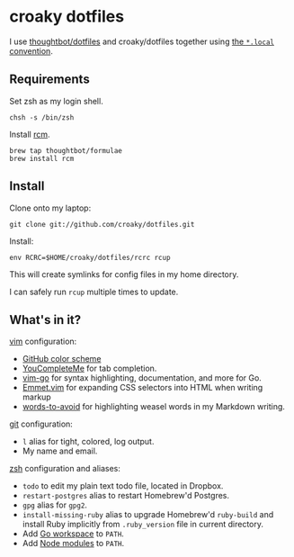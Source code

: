 croaky dotfiles
===============

I use [thoughtbot/dotfiles](https://github.com/thoughtbot/dotfiles) and
croaky/dotfiles together using [the `*.local` convention][dot-local].

[dot-local]: http://robots.thoughtbot.com/manage-team-and-personal-dotfiles-together-with-rcm

Requirements
------------

Set zsh as my login shell.

    chsh -s /bin/zsh

Install [rcm](https://github.com/mike-burns/rcm).

    brew tap thoughtbot/formulae
    brew install rcm

Install
-------

Clone onto my laptop:

    git clone git://github.com/croaky/dotfiles.git

Install:

    env RCRC=$HOME/croaky/dotfiles/rcrc rcup

This will create symlinks for config files in my home directory.

I can safely run `rcup` multiple times to update.

What's in it?
-------------

[vim](http://www.vim.org/) configuration:

* [GitHub color scheme](https://github.com/croaky/vim-colors-github)
* [YouCompleteMe](https://github.com/Valloric/YouCompleteMe) for
  tab completion.
* [vim-go](https://github.com/fatih/vim-go) for
  syntax highlighting, documentation, and more for Go.
* [Emmet.vim](https://github.com/mattn/emmet-vim) for expanding CSS selectors
  into HTML when writing markup
* [words-to-avoid](https://github.com/nicholaides/words-to-avoid.vim) for
  highlighting weasel words in my Markdown writing.

[git](http://git-scm.com/) configuration:

* `l` alias for tight, colored, log output.
* My name and email.

[zsh](http://zsh.sourceforge.net/FAQ/zshfaq01.html) configuration and aliases:

* `todo` to edit my plain text todo file, located in Dropbox.
* `restart-postgres` alias to restart Homebrew'd Postgres.
* `gpg` alias for `gpg2`.
* `install-missing-ruby` alias to upgrade Homebrew'd `ruby-build` and install
  Ruby implicitly from `.ruby_version` file in current directory.
* Add [Go workspace][go] to `PATH`.
* Add [Node modules][nvm] to `PATH`.

[go]: http://golang.org/doc/code.html#GOPATH
[nvm]: https://github.com/creationix/nvm#manual-install
